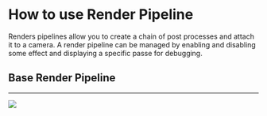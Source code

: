 # How to use Render Pipeline

Renders pipelines allow you to create a chain of post processes and attach it to a camera.
A render pipeline can be managed by enabling and disabling some effect and displaying a specific passe for debugging.

## Base Render Pipeline
***
![](http://)